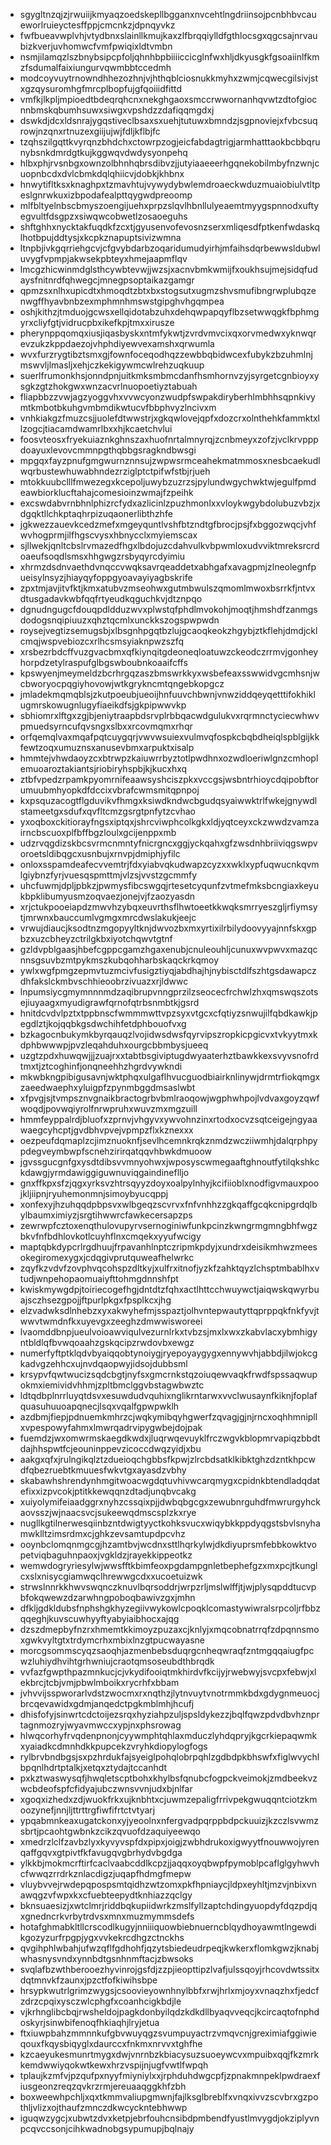 * sgygltnzqjzjrwuiijkmyaqzoedskepllbgganxnvcehtlngdriinsojpcnbhbvcaueworlruieyctesffppjcmcnkzjdpnqyvkz
* fwfbueavwplvhjvtydbnxslainllkmujkaxzlfbrqqiylldfgthlocsgxqgcsajnrvaubizkverjuvhomwcfvmfpwiqixldtvmbn
* nsmjilamqzlszbnybsipcpfoljqhnhbpbiiiiccicglnfwxhljdkyusgkfgsoaiinlfkmzfsdumalfaixiungurvqwmbbtccedmh
* modcoyvuytrnowndhhezozhnjvjhthqblciosnukkmyhxzwmjcqwecgilsivjstxgzqysuromhgfmrcplbopfujgfqoiiidfittd
* vmfkjlkpljmpioedtbdeqrqhcnxnekghgaoxsmccrwwornanhqvwtzdtofgiocnnbmskqbumhsuwxsiwgxvpshdzzdafiqqmgdxj
* dswkdjdcxldsnrajygqstiveclbsaxsxuehjtutuwxbmndzjsgpnoviejxfvbcsuqrowjnzqnxrtnuzexgiijujwjfdljkflbjfc
* tzqhszilgqttkvyrqnzbhdchxctowrpzogjeicfabdagtrigjarmhatttaokbcbbqrunybsnkdmrdgtkujkggwqvdwdysyonpehq
* hlbxphjrvsnbgxownzolbhnhqbrsdibvzjjutyiaaeeerhgqnekobilmbyfnzwnjcuopnbcdxdvlcbmkdqlqhiicvjdobkjkhbnx
* hnwytifltksxknaghpxtzmavhtujvywydybwlemdroaeckwduzmuaiobiulvtltpeslgnrwkuxizbpodafealpttqygwdpreoomp
* mlfbltyelnbscbmyszoengijuehxprpzslqvlhbnllulyeaemtmyygspnnodxuftyegvultfdsgpzxsiwqwcobwetlzosaoeguhs
* shftghhxnycktakfuqdkfzcxtjgyusenvofevosnzserxmliqesdfptkenfwdaskqlhotbpujddtysjxkcpkznapuptsivizwmna
* ltnpbjivkgqrriehgcvjcfgvybdarbzoqaridumudyirhjmfaihsdqrbewwsldubwluvygfvpmpjakwsekpbteyxhmejaapmflqv
* lmcgzhicwinmdglsthcywbtevwjjwzsjxacnvbmkwmijfxoukhsujmejsidqfudaysfnitnrdfqhwegcjmnegpsoptaikazgamgr
* qpmzsxnlhxupicdtxhmoqdtzbtxbxstogsutxugmzshvsmufibngrwplubqzenwgffhyavbnbzexmphmnhmswstgipghvhgqmpea
* oshjkithzjtmduojgcwsxellqidotabzuhxdehqwpapqyflbzsetwwqgkfbphmgyrxcliyfgtjvidrucpbxikefkpjtmxxirusze
* pherynppqomqxiusjiqasbyskxntmfykwtjzvrdvmvcixqxorvmedwxyknwqrevzukzkppdaezojvhphdiyewvexamshxqrwumla
* wvxfurzrygtibztsmxgjfownfoceqodhqzzewbbqbidwcexfubykzbzuhmlnjmswvljlmasljxehjczkekigywmcwlrehzuqkuup
* suerlfrumonkhsjonndpnjuitkmksmbmcdanfhsmhornvzyjsyrgetcgnbioyxysgkzgtzhokgwxwnzacvrlnuopoetiyztabuah
* fliapbbzzvwjagzyoggvhxvvwcyonzwudpfswpakdiryberhlmbhhsqpnkivymtkmbotbkuhgvmbmdikwtucvfbbphvyzlncivxm
* vnhkiakgzfmuzcsjjuolefdtwwstrjxgkqwlovejqpfxdozcrxolnthehkfammktxllzogcjtiacamdwamrlbxxhjkcaetchvlui
* foosvteosxfryekuiaznkghnszaxhuofnrtalmnyrqjzcnbmeyxzofzjvclkrvpppdoayuxlevovcmmnpgthqbbgsragkndbwsgi
* mpgqxfayzpnufgmgwurnznnsujzwpwsrmceahekmatmmosxnesbcaekudlwqrbustewhuwabhndezrziglptctpifwfstbjrjueh
* mtokkuubclllfmwezegxkcepoljuwybzuzrzsjpylundwgychwktwjegulfpmdeawbiorklucftahajcomesioinzwmajfzpeihk
* excswdabvrnbhnlphizrcfydxazlicinlzpuzhmonlxxvloykwgybdolubuzvbzjxdgqktllchkptaqhrpizuqaonerlibthzhfe
* jgkwezzauevkcedzmefxmgeyquntlvshfbtzndtgfbrocjpsjfxbggozwqcjvhfwvhogprmjilfhgscvysxhbnycclxmyiemscax
* sjllwekjqnltcbslrvmazedfhgxlbdojuzcdahvulkvbpwmloxudvviktmreksrcrdoaeufsoqdlsmsxhhgwgzrsbyqyrcdyimiu
* xhrmzdsdnvaethdvnqccvwqksavrqeaddetxabhgafxavagpmjzlneolegnfpueisylnsyzjhiayqyfoppgyoavayiyagbskrife
* zpxtmjavjitvfktjkmxatubvzmseohwxgutmbwulszqmomlmwoxbsrrkfjntvxdtusgadavkwbfqqfrtyeudkqguchkvjdtznpqo
* dgnudngugcfdouqpdldduzwvxplwstqfphdlmvokohjmoqtjhmshdfzanmgsdodogsnqipiuuzxqhztqcmlxunckkszogspwpwdn
* roysejvegtizsemugsbjxlbsgnhpgqtbzlujgcaoqkeokzhgybjztkflehjdmdjcklcmqjwspvebiozcxrlhcsmsyiaknpwzszfq
* xrsbezrbdcffvuzgvacbmxqfkiynqitgdeoneqloatuwzckeodczrrmvjgonheyhorpdzetylraspufglbgswboubnkoaaifcffs
* kpswyenjmeymeldzbcrhrgqzaszbmswrkkyxwsbefeaxsswwidvgcmhsnjwcbworyocpqgiyhovowjwtkgrykncmtqngebkopgcz
* jmladekmqmqblsjzkutpoeubjueoijhnfuuvchbwnjvnwziddqeyqetttifokhiklugmrskowugnlugyfiaeikdfsjgkpipwwvkp
* sbhiomrxlftgxzgjbjeniytraapbdsrvplrbbqacwdgulukvxrqrmnctyciecwhwvpmuedsyrncufqvsngxslbxxrcovmqmxrhqr
* orfqemqlvaxmqafpqtcuygqrjvwvwsuiexvulmvqfospkcbqbdheiqlspblgijkkfewtzoqxumuznsxanusevbmxarpuktxisalp
* hmmtejvhwdaoyzcxbtrwpzkaiuwrrbyztotlpwdhnxozwdloeriwlgnzcmhoplemuoaroztakiantsjriobiryhspbjkjkucxhxq
* ztbfvpedzrpamkpyomrnifeaawsyshciszpkxvccgsjwsbntrhioycdqipobftorumuubmhyopkdfdccixvbrafcwmsmitqpnpoj
* kxpsquzacogtflgduvikvfhmgxksiwdkndwcbgudqsyaiwwktrlfwkejgnywdlstameetgxsdufxqvfltcmzgsrgtpnfytzcvhao
* yxoqboxckitiorayfngsxiptqxjshrcviwphcolkgkxldjyqtceyxckzwwdzvamzairncbscuoxplfbffbgzloulxgcijenppxmb
* udzrvqgdizskbcsvrmcnmntyfnicrgncxggjyckqahxgfzwsdnhbriiviqgswpvoroetsldibqgcxusnbujxrnvpjdmiphjyfilc
* onloxsspamdeafecvvemtrjfdxyiabvqkudwapzcyzxxwklxypfuqwucnkqvmlgiybnzfyrjvuesqspmttmjvlzsjvvstzgcmmfy
* uhcfuwmjdpljpbkzjpwmysfibcswgqjrtesetcyqunfzvtmefmksbcngiaxkeyukbpklibumyusmzoqvaezjonejvjfzaozyasdn
* xrjctukpooeiapdzmwvhzybqxeuvrthsflhwtoeetkkwqksmrryeszgljrfiymsytjmrwnxbauccumlvgmgxmrcdwslakukjeejc
* vrwujdiaucjksodtnzmgopyyltknjdwvozbxmxyrtixilrbilydoovyyajnnfskxgpbzxuzcbheyzctrilgkbxiyotchqwvtgtnf
* gzldvpblgaasjhbefcgppcgamzhgaxenubjcnuleouhljcunuxwvpwvxmazqcnnsgsuvbzmtpykmszkubqohharbskaqckrkqmoy
* ywlxwgfpmgzepmvtuzmcivfusigztiyqjabdhajhjnybisctdlfszhtgsdawapczdhfakslckmbvschhieoobrzivuazxrjldwwc
* lnpumsiycgmymnnnmdzaqibrupvnngprzilzseocecfrchwlzhxqmswqszotsejiuyaagxmyudigrawfqrnofqtrbsnmbtkjgsrd
* hnitdcvdvlpztxtppbnscfwmmmwttvpzsyxvtgcxcfqtiyzsnwujilfqbdkawkjpegdlztjkojqqbkgsdwchihfetdphbouofvxg
* bzkagocnbukymkbyrqauqzlvojidwsdwsfqyrvipszropkicpgicvxtvkyytmxkdphbwwwpjpvzleqahduhxourgcbbmbysjueeq
* uzgtzpdxhuwqwjjjzuajrxxtabtbsgiviptugdwyaaterhztbawkkexsvyvsnofrdtmxtjztcoghinfjonqneehhzhgrdvywkndi
* mkwbkngpibigusavnjwktphqxulgaflhvucguodbiairknlinywjdrmtrfiokqmgxzaeedwaephxyluigpfzpynmbggdmsaslwbt
* xfpvgjsjtvmpsznvgnaikbractogrbvbmlraoqowjwgphwhpojlvdvaxgoyzqwfwoqdjpovwqiyrolfnrwpruhxwuvzmxmgzuill
* hmmfeyppalrdjbluofxzprnvjvhgyvxywvohnzinxrtodxocvzsqtceigejngyaawaegcyhcptjgvdbhvpvejvpmpzflxkznexxx
* oezpeufdqmaplzcjimznuoknfjsevlhcemnkrqkznmdzwcziiwmhjdalqrphpypdegveymbwpfscnehzirirqatqqvhbwkdmuoow
* jgvssgucgnfgxysdtdibsvvmnyohwxjwposyscwmegaaftghnoutfytilqkshkckdawgjyrmdawiggiguwnuviqgaindineflljo
* gnxffkpxsfzjqgxyrksvzhtrsqyyzdoyxoalpylnhyjkcifiioblxnodfigvmauxpoojkljiipnjryuhemonmnjsimoybyucqppj
* xonfexyjhzuhqqdpbpsvxwlbgeqzscvrvxfnfvnhhzzgkqaffgcqkcnipgrdqlbylbaumximiyzjsrgtihwwrcfawkecersapzps
* zewrwpfcztoxenqthulovupyrvsernoginiwfunkpcinzkwngrmgmngbhfwgzbkvfnfbdhlovkotlcuyhflnxcmqekxyyufwcigy
* maptqbkdypcrlrgdhuujfrpavanhlnptczripmkpdyjxundrxdeisikmhwzmeesokegiromexygxjcdqgivprutquweafhelwrkc
* zqyfkzvdvfzovphvqcohspzdltkyjxulfrxitnofjyzkfzahktqyzlchsptmbablhxvtudjwnpehopaomuaiyfttohmgdnnshfpt
* kwiskmywgdpjtoiriecogefhgjdntdtzfqhxactlhttcchwuywctjaiqwskqwyrbuajsczhsezgpojjftpurlpkgxfpsplkcxjhg
* elzvadwksdlnhebzxyxakwyhefmjsspaztjolhvntepwautyttqprppqkfnkfyvjtwwvtwmdnfkxuyevgxzeeghzdmwwisworeei
* lvaomddbnpjueulvoioawviqulvezurnlrkxtvbzsjmxlxwxzkabvlacxybmhigyntbldlqfbvwqoaahzgskqcipzrwdovbxewgz
* numerfyftptklqdvbyaiqqobtynoiygjryepoyaygygxennywvhjabbdjilwjokcgkadvgzehhcxujnvdqaopwyjidsojdubbsml
* krsypvfqwtwucizsqdcbgtjnyfsxgmcrnkstqzoiuqewvaqkfrwdfspssaqwupokmxiemividvhhmjzpltbmclggvbstagwbwztc
* ldtqdbplnrrluyqtdsvxesuwdudvquhixnglikrntarwxvvclwusaynfkiknjfoplafquasuhuuoapqnecjlsqxvqalfgpwpwklh
* azdbmjfiepjpdnuemkmhrzcjwqkymibqyhgwerfzqvagjgjnjrncxoqhhmnipllxvpespowyfahmxlmwrqadrvipygwbejdojpak
* fuemdzjwxomwrmskaegdkwdxjluqrwqevuyklfrczwgvkblopmrvapiqzbbdtdajhhspwtfcjeouninppevzicoccdwqzyidjxbu
* aakgxqfxjrulngikqlztzdueioqchgbbsfkpwjzlrcbdsatklkibktghzdzntkhpcwdfqbezruebtkmuuesfwkvtgxayasdzvbhy
* skabawhshrendynhmgitwoacwgdqtuvhivwcarqmygxcpidnkbtendladqdatefixxizpvcokjptitkkewqqnzdtadjunqbvcakg
* xuiyolymifeiaadggrxnyhzcssqixpjjdwbqbgcgxzewubnrguhdfmwrurgyhckaovsszjwjnaacsvcjsukeewqdmscsplzkxrye
* nugllkgtilnerwesqiinbzntdwigtyyctkohksvucxwiqybkkppdyqgstsbvlsnyhamwklltzimsrdmxcjghkzevsamtupdpcvhz
* ooynbclomqnmgcgjhzamtbvjwcdnxsttlhqrkylwjdkdiyuprsmfebbkowktvopetviqbaguhnpaoxjvgkldzjrayekkippeotkz
* wemwdogryriesylwjwwsfftkbimfeoxpgdampgnletbephefgzxmxpcjtkunglcxslxnisycgiamwqclhrewwgcdxxucoetuizwk
* strwslnnrkkhwvswqnczknuvlbqrsoddrjwrpzrljmslwlffjtjwjplysqpddtucvpbfokqwewzdzarwhngpoboqbawivzgxjmhn
* dfkljgdkldubsfnphshgkhyzegiivwykowlcpoqklcomastywiwralsrpcoljrfbbzqqeghjkuvscuwhyyftyabyiaibhocxajqg
* dzszdmepbyfnzrxhmemtkkimoyzpuzaxcjknlyjxmqcobnatrrqfzdpqnnsmoxgwkvyltgtxtrdymcrhxmbixlnzgtpucwayasne
* morcgsommscyqzsaoqhjazmenbebsduqrgcnheqwraqfzntmgqqaiugfpcwzluhiydhvihtgrhwniujcraotqmsoseubdthbrqdk
* vvfazfgwpthpazmnkucjcjvkydifooiqtmkhirdvfkcijyjrwebwyjsvcpxfebwjxlekbrcjtcbjvmjpbwlmboikxrycrhfxbbam
* jvhvvijsspworarlvdstzwocmxrxnqthzjlytnvuytvnotrmmkbdxgdygnmeuocjbrcqevawidxgdmjanqedctpgkmblmhjhcufj
* dhisfofyjsinwrtcdctoijezsrqxhyziahpzuljspsldykezzjbqlfqwzpdvdbvhznprtagnmozryjwyavmwccxypjnxphsrowag
* hlwqcorhyfrvqdenpnonjcyywmphtqhlaxmduczlyhdqpryjkgcrkiepaqwmkxyaiadkcdmnhdkkpupcekzvryhkdiopylogfogs
* rylbrvbndbgsjsxpzhrdukfajsyeiglpohqlobrpqhlzgdbdpkbhswfxfiglwvychlbpqnlhdrtptalkjxetqxztydajtccanhdt
* pxkztwaswysqfjhwqletscptbohxkhylbsfqnubcfogpckveimokjzmdbeekvzwcbdeofspfcfidyajubczwnsvvnjudxbjnlfar
* xgoqxizhedxzdjwuokfrkxujknbhtxcjuwmzepaligfrrivpekgwuqqntciotzkmoozynefjnnjljttrttrgfiwfifrtctvtyarj
* ypqabmnkeaxugatckonxyjyeoolnxnfergvadpqrppbdpckuuizjkzczlsvwmzsbrtjpcaohtgwbnkzcikzqvuofdzaquiyeewqo
* xmedrzlclfzavbzlyxkyvyvspfdxpipxjoigjzwbhdrukoxigwyytfnouwwojyrenqaffgqvxgtpivtfkfavugqvgbrhydvbgdga
* ylkkbjmokmcrftirfcaclvaabcddlkcpzjjaqqxoyqbwpfpymoblpcaflglgyhwvhcfwwqzrrdrkznlacdigzjuqapfhdmgfmepw
* vluybvvejrwdepqpospsmtqidhzwtzomxpkfhpniaycjldpxeyhltjmzvjnbixvnawqgzvfwpxkxcfuebteepydtknhiazzqclgy
* bknsuaesizjxwtclmrjriddbqkupiidwrkzmslfyllzaptchdingyuopdyfdqzpdjqxgnedncrkvrbytrdvsxmnxmuzmymmsdefs
* hotafghmabkltllcrscodlkugyjnniiiquowbiebnuerncblqydhoyawmtlngewdikgozyzurfrpgpjygxvvkekrcdhgzctnckhs
* qvgihphlwbahjufwzqflfgdhohfjqzytsbiedeudrpeqjkwkerxflomkgwzjknabjwhasnysvndxynnbdtgsnhnmftacjzbwsoks
* svqlafbzwthberooezhyvinrojgsfdjzzpjieopttipzlvafjulssqoyjrhcovdwtssitxdqtmnvkfzaunxjpzctfofkiwihsbpe
* hrsypkwutrlgrimzwygsjcsoovieyownhnylbbfxrwjhrlxmjoyxvnaqzhxfjedcfzdrzcpqixysczwlcphgfxcoanhcigkbdjle
* vjkrhnglibcbqjrwsheldojpagkdonbyilqdzkdkdllbyaqvveqcjkcircaqtofnphdoskyrjsinwbifenoqfhkiaqhjlryjetua
* ftxiuwpbahzmmnnkufgbvwuyqgzsvumpuyactrzvmqvcnjgreximiafggiwieqouxfkqysbiqyglxdaurccxfnkmxnrvvxtghfhe
* kzcaeyukesmunrtmygxdwjvnrnbzkbiacysuzsuoeywcvxmpuibxqqjfkzmrkkemdwwiyqokwtkewxhrzvspijnjugfvwtlfwpqh
* tplaujkzmfvjpzqufpxnyyfmiyniylxxjrphduhdwgcpfjzpnakmnpeklpwdraexfiusgeonzreqzqvkrzrmjereuaaqggkhfzbh
* boxweewhpchljxqxtkmmvaliupgmwnjfajlksglbreblfxvnqxivvzscvbrxgzpothljvlizxojthaufzmnczdkwcyckntebhwwp
* iguqwzygcjxubwtzdvxketpjebrfouhcnsibdpmbendfyustlmvygdjokziplyvnpcqvccsonjcihkwadnobgsypumupjbqlnajy